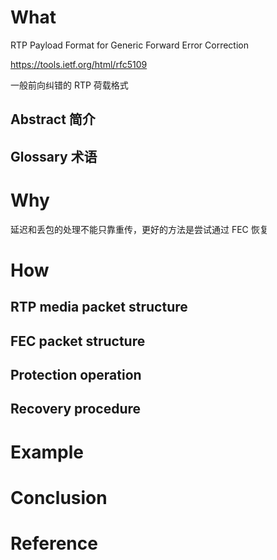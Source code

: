 # What

RTP Payload Format for Generic Forward Error Correction
 
https://tools.ietf.org/html/rfc5109

一般前向纠错的 RTP 荷载格式

## Abstract 简介



## Glossary 术语



# Why

延迟和丢包的处理不能只靠重传，更好的方法是尝试通过 FEC 恢复

# How


## RTP media packet structure

## FEC packet structure

## Protection operation 

## Recovery procedure



# Example


# Conclusion


# Reference

